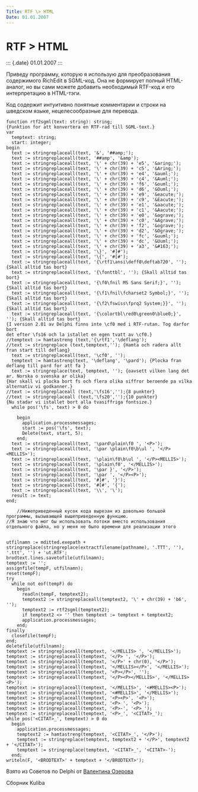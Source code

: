 ```yaml
---
Title: RTF \> HTML
Date: 01.01.2007
---
```



RTF \> HTML
===========

::: {.date}
01.01.2007
:::

Приведу программу, которую я использую для преобразования содержимого
RichEdit в SGML-код. Она не формирует полный HTML-аналог, но вы сами
можете добавить необходимый RTF-код и его интерпретацию в HTML-тэги.

Код содержит интуитивно понятные комментарии и строки на шведском языке,
нецелесообразные для перевода.

    function rtf2sgml(text: string): string;
    {Funktion for att konvertera en RTF-rad till SGML-text.}
    var
      temptext: string;
      start: integer;
    begin
      text := stringreplaceall(text, '&', '##amp;');
      text := stringreplaceall(text, '##amp', '&amp');
      text := stringreplaceall(text, '\' + chr(39) + 'e5', '&aring;');
      text := stringreplaceall(text, '\' + chr(39) + 'c5', '&Aring;');
      text := stringreplaceall(text, '\' + chr(39) + 'e4', '&auml;');
      text := stringreplaceall(text, '\' + chr(39) + 'c4', '&Auml;');
      text := stringreplaceall(text, '\' + chr(39) + 'f6', '&ouml;');
      text := stringreplaceall(text, '\' + chr(39) + 'd6', '&Ouml;');
      text := stringreplaceall(text, '\' + chr(39) + 'e9', '&eacute;');
      text := stringreplaceall(text, '\' + chr(39) + 'c9', '&Eacute;');
      text := stringreplaceall(text, '\' + chr(39) + 'e1', '&aacute;');
      text := stringreplaceall(text, '\' + chr(39) + 'c1', '&Aacute;');
      text := stringreplaceall(text, '\' + chr(39) + 'e0', '&agrave;');
      text := stringreplaceall(text, '\' + chr(39) + 'c0', '&Agrave;');
      text := stringreplaceall(text, '\' + chr(39) + 'f2', '&ograve;');
      text := stringreplaceall(text, '\' + chr(39) + 'd2', '&Ograve;');
      text := stringreplaceall(text, '\' + chr(39) + 'fc', '&uuml;');
      text := stringreplaceall(text, '\' + chr(39) + 'dc', '&Uuml;');
      text := stringreplaceall(text, '\' + chr(39) + 'a3', '&#163;');
      text := stringreplaceall(text, '\}', '#]#');
      text := stringreplaceall(text, '\{', '#[#');
      text := stringreplaceall(text, '{\rtf1\ansi\deff0\deftab720', ''); {Skall alltid tas bort}
      text := stringreplaceall(text, '{\fonttbl', ''); {Skall alltid tas bort}
      text := stringreplaceall(text, '{\f0\fnil MS Sans Serif;}', ''); {Skall alltid tas bort}
      text := stringreplaceall(text, '{\f1\fnil\fcharset2 Symbol;}', ''); {Skall alltid tas bort}
      text := stringreplaceall(text, '{\f2\fswiss\fprq2 System;}}', ''); {Skall alltid tas bort}
      text := stringreplaceall(text, '{\colortbl\red0\green0\blue0;}', ''); {Skall alltid tas bort}
    {I version 2.01 av Delphi finns inte \cf0 med i RTF-rutan. Tog darfor bort
    det efter \fs16 och la istallet en egen tvatt av \cf0.}
    //temptext := hamtastreng (text,'{\rtf1','\deflang');
    //text := stringreplace (text,temptext,''); {Hamta och radera allt fran start till deflang}
      text := stringreplaceall(text, '\cf0', '');
      temptext := hamtastreng(text, '\deflang', '\pard'); {Plocka fran deflang till pard for att fa }
      text := stringreplace(text, temptext, ''); {oavsett vilken lang det ar. Norska o svenska ar olika}
    {Har skall vi plocka bort fs och flera olika siffror beroende pa vilka alternativ vi godkanner.}
    //text := stringreplaceall (text,'\fs16','');{8 punkter}
    //text := stringreplaceall (text,'\fs20','');{10 punkter}
    {Nu stadar vi istallet bort alla tvasiffriga fontsize.}
      while pos('\fs', text) > 0 do
     
        begin
          application.processmessages;
          start := pos('\fs', text);
          Delete(text, start, 5);
        end;
      text := stringreplaceall(text, '\pard\plain\f0 ', '<P>');
      text := stringreplaceall(text, '\par \plain\f0\b\ul ', '</P><MELLIS>');
      text := stringreplaceall(text, '\plain\f0\b\ul ', '</P><MELLIS>');
      text := stringreplaceall(text, '\plain\f0', '</MELLIS>');
      text := stringreplaceall(text, '\par }', '</P>');
      text := stringreplaceall(text, '\par ', '</P><P>');
      text := stringreplaceall(text, '#]#', '}');
      text := stringreplaceall(text, '#[#', '{');
      text := stringreplaceall(text, '\\', '\');
      result := text;
    end;
     
        //Нижеприведенный кусок кода вырезан из довольно большой программы, вызывающей вышеприведенную функцию.
    //Я знаю что мог бы использовать потоки вместо использования отдельного файла, но у меня не было времени для реализации этого
     
     
    utfilnamn := mditted.exepath + stringreplace(stringreplace(extractfilename(pathname), '.TTT', ''), '.ttt', '') + 'ut.RTF';
    brodtext.lines.savetofile(utfilnamn);
    temptext := '';
    assignfile(tempF, utfilnamn);
    reset(tempF);
    try
      while not eof(tempF) do
        begin
          readln(tempF, temptext2);
          temptext2 := stringreplaceall(temptext2, '\' + chr(39) + 'b6', '');
          temptext2 := rtf2sgml(temptext2);
          if temptext2 <> '' then temptext := temptext + temptext2;
          application.processmessages;
        end;
    finally
      closefile(tempF);
    end;
    deletefile(utfilnamn);
    temptext := stringreplaceall(temptext, '</MELLIS> ', '</MELLIS>');
    temptext := stringreplaceall(temptext, '</P> ', '</P>');
    temptext := stringreplaceall(temptext, '</P>' + chr(0), '</P>');
    temptext := stringreplaceall(temptext, '</MELLIS></P>', '</MELLIS>');
    temptext := stringreplaceall(temptext, '<P></P>', '');
    temptext := stringreplaceall(temptext, '</P><P></MELLIS>', '</MELLIS><P>');
    temptext := stringreplaceall(temptext, '</MELLIS>', '<#MELLIS><P>');
    temptext := stringreplaceall(temptext, '<#MELLIS>', '</MELLIS>');
    temptext := stringreplaceall(temptext, '<P><P>', '<P>');
    temptext := stringreplaceall(temptext, '<P> ', '<P>');
    temptext := stringreplaceall(temptext, '<P>-', '<P>_');
    temptext := stringreplaceall(temptext, '<P>_', '<CITAT>_');
    while pos('<CITAT>_', temptext) > 0 do
      begin
        application.processmessages;
        temptext2 := hamtastreng(temptext, '<CITAT>_', '</P>');
        temptext := stringreplace(temptext, temptext2 + '</P>', temptext2 + '</CITAT>');
        temptext := stringreplace(temptext, '<CITAT>_', '<CITAT>-');
      end;
    writeln(F, '<BRODTEXT>' + temptext + '</BRODTEXT>');

Взято из Советов по Delphi от [Валентина
Озерова](mailto:mailto:webmaster@webinspector.com)

Сборник Kuliba

